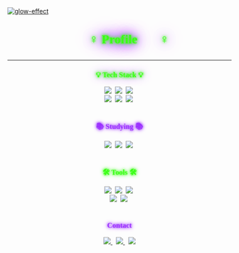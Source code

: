 <!-- 타이틀 부분 -->
<!-- Retro Arcade Style Banner -->
<a href="https://fontmeme.com/glow-effect/">
  <img src="https://fontmeme.com/permalink/250522/9076c645fe54954f35d92a96d019b751.png" alt="glow-effect" border="0" />
</a>

<!-- 구글 폰트 링크 (GitHub는 직접적 지원 안됨, 로컬폰트 폰트가 깔려 있어야 보임) -->
<!-- 깃허브에서는 무시될 수 있음 -->

<h1 align="center" 
    style="font-family: 'Press Start 2P', cursive; color: #39FF14; 
           text-shadow:
             0 0 5px #39FF14,
             0 0 10px #39FF14,
             0 0 20px #9B30FF,
             0 0 30px #9B30FF,
             0 0 40px #9B30FF;">
  🙋🏻‍♀️ Profile 🙋🏻‍♀️
</h3>

<div align="center" 
     style="font-family: 'Press Start 2P', cursive; color: white; 
            text-shadow:
              0 0 3px #39FF14,
              0 0 7px #39FF14,
              0 0 10px #9B30FF; margin-bottom: 30px;">
</div>

---

<h3 align="center" 
    style="font-family: 'Press Start 2P', cursive; color: #39FF14; 
           text-shadow:
             0 0 5px #39FF14,
             0 0 10px #39FF14,
             0 0 20px #9B30FF;">
  💡 Tech Stack 💡
</h3>

<div align="center">
  <img src="https://img.shields.io/badge/react-20232a.svg?style=for-the-badge&logo=react&logoColor=61DAFB" />&nbsp;
  <img src="https://img.shields.io/badge/javascript-F7DF1E.svg?style=for-the-badge&logo=javascript&logoColor=20232a" />&nbsp;
  <img src="https://img.shields.io/badge/html5-E34F26.svg?style=for-the-badge&logo=html5&logoColor=white" />&nbsp;
</div>

<div align="center">
  <img src="https://img.shields.io/badge/styled--components-DB7093?style=for-the-badge&logo=styled-components&logoColor=ffd35b" />&nbsp;
  <img src="https://img.shields.io/badge/tailwindcss-1daabb.svg?style=for-the-badge&logo=tailwind-css&logoColor=white" />&nbsp;
  <img src="https://img.shields.io/badge/css3-1572B6.svg?style=for-the-badge&logo=css3&logoColor=white" />&nbsp;
</div>

<br>

<h3 align="center" 
    style="font-family: 'Press Start 2P', cursive; color: #9B30FF; 
           text-shadow:
             0 0 5px #9B30FF,
             0 0 10px #9B30FF;">
  📚 Studying 📚
</h3>

<div align="center">
  <img src="https://img.shields.io/badge/typescript-007ACC.svg?style=for-the-badge&logo=typescript&logoColor=white" />&nbsp;
  <img src="https://img.shields.io/badge/React%20Query-FF4154?style=for-the-badge&logo=react%20query&logoColor=white" />&nbsp;
  <img src="https://img.shields.io/badge/Recoil-3578E5?style=for-the-badge&logo=recoil&logoColor=white" />&nbsp;
</div>

<br>

<h3 align="center" 
    style="font-family: 'Press Start 2P', cursive; color: #39FF14; 
           text-shadow:
             0 0 5px #39FF14,
             0 0 10px #39FF14;">
  🛠 Tools 🛠
</h3>

<div align="center">
  <img src="https://img.shields.io/badge/git-F05033.svg?style=for-the-badge&logo=git&logoColor=white" />&nbsp;
  <img src="https://img.shields.io/badge/github-181717.svg?style=for-the-badge&logo=github&logoColor=white" />&nbsp;
  <img src="https://img.shields.io/badge/Notion-F3F3F3.svg?style=for-the-badge&logo=notion&logoColor=black" />&nbsp;
</div>

<div align="center">
  <img src="https://img.shields.io/badge/adobe%20photoshop-08253c.svg?style=for-the-badge&logo=adobe%20photoshop&logoColor=37abff" />&nbsp;
  <img src="https://img.shields.io/badge/figma-F24E1E.svg?style=for-the-badge&logo=figma&logoColor=white" />&nbsp;
</div>

<br>

<h3 align="center" 
    style="font-family: 'Press Start 2P', cursive; color: #9B30FF; 
           text-shadow:
             0 0 5px #9B30FF,
             0 0 10px #9B30FF;">
  📱 Contact 📱
</h3>

<div align="center" style="margin-bottom: 40px;">
  <a href="https://rladmsals.tistory.com/" target="_blank" rel="noopener noreferrer">
    <img src="https://img.shields.io/badge/Tistory-FF5722?style=for-the-badge&logo=tistory&logoColor=white" />
  </a>&nbsp;
  <a href="https://github.com/07-augst" target="_blank" rel="noopener noreferrer">
    <img src="https://img.shields.io/badge/GitHub-181717?style=for-the-badge&logo=github&logoColor=white" />
  </a>&nbsp;
  <a href="mailto:dotaeil@naver.com">
    <img src="https://img.shields.io/badge/Email-D14836?style=for-the-badge&logo=gmail&logoColor=white" />
  </a>
</div>

